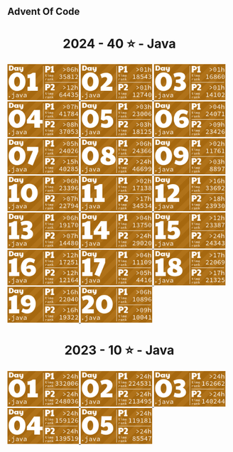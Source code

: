 <html>
<body>
<h2>Advent Of Code</h2>

<!-- AOC TILES BEGIN -->
<h1 align="center">
  2024 - 40 ⭐ - Java
</h1>
<a href="src/main/java/fr/home/mikedev/aoc2024/Main01.java">
  <img src=".aoc_tiles/tiles/2024/01.png" width="161px">
</a>
<a href="src/main/java/fr/home/mikedev/aoc2024/Main02.java">
  <img src=".aoc_tiles/tiles/2024/02.png" width="161px">
</a>
<a href="src/main/java/fr/home/mikedev/aoc2024/Main03.java">
  <img src=".aoc_tiles/tiles/2024/03.png" width="161px">
</a>
<a href="src/main/java/fr/home/mikedev/aoc2024/Main04.java">
  <img src=".aoc_tiles/tiles/2024/04.png" width="161px">
</a>
<a href="src/main/java/fr/home/mikedev/aoc2024/Main05.java">
  <img src=".aoc_tiles/tiles/2024/05.png" width="161px">
</a>
<a href="src/main/java/fr/home/mikedev/aoc2024/Main06.java">
  <img src=".aoc_tiles/tiles/2024/06.png" width="161px">
</a>
<a href="src/main/java/fr/home/mikedev/aoc2024/Main07.java">
  <img src=".aoc_tiles/tiles/2024/07.png" width="161px">
</a>
<a href="src/main/java/fr/home/mikedev/aoc2024/Main08.java">
  <img src=".aoc_tiles/tiles/2024/08.png" width="161px">
</a>
<a href="src/main/java/fr/home/mikedev/aoc2024/Main09.java">
  <img src=".aoc_tiles/tiles/2024/09.png" width="161px">
</a>
<a href="src/main/java/fr/home/mikedev/aoc2024/Main10.java">
  <img src=".aoc_tiles/tiles/2024/10.png" width="161px">
</a>
<a href="src/main/java/fr/home/mikedev/aoc2024/Main11.java">
  <img src=".aoc_tiles/tiles/2024/11.png" width="161px">
</a>
<a href="src/main/java/fr/home/mikedev/aoc2024/Main12.java">
  <img src=".aoc_tiles/tiles/2024/12.png" width="161px">
</a>
<a href="src/main/java/fr/home/mikedev/aoc2024/Main13.java">
  <img src=".aoc_tiles/tiles/2024/13.png" width="161px">
</a>
<a href="src/main/java/fr/home/mikedev/aoc2024/Main14.java">
  <img src=".aoc_tiles/tiles/2024/14.png" width="161px">
</a>
<a href="src/main/java/fr/home/mikedev/aoc2024/Main15.java">
  <img src=".aoc_tiles/tiles/2024/15.png" width="161px">
</a>
<a href="src/main/java/fr/home/mikedev/aoc2024/Main16.java">
  <img src=".aoc_tiles/tiles/2024/16.png" width="161px">
</a>
<a href="src/main/java/fr/home/mikedev/aoc2024/Main17.java">
  <img src=".aoc_tiles/tiles/2024/17.png" width="161px">
</a>
<a href="src/main/java/fr/home/mikedev/aoc2024/Main18.java">
  <img src=".aoc_tiles/tiles/2024/18.png" width="161px">
</a>
<a href="src/main/java/fr/home/mikedev/aoc2024/Main19.java">
  <img src=".aoc_tiles/tiles/2024/19.png" width="161px">
</a>
<a href="src/main/java/fr/home/mikedev/aoc2024/Main20.java">
  <img src=".aoc_tiles/tiles/2024/20.png" width="161px">
</a>
<h1 align="center">
  2023 - 10 ⭐ - Java
</h1>
<a href="src/main/java/fr/home/mikedev/aoc2023/Main01.java">
  <img src=".aoc_tiles/tiles/2023/01.png" width="161px">
</a>
<a href="src/main/java/fr/home/mikedev/aoc2023/Main02.java">
  <img src=".aoc_tiles/tiles/2023/02.png" width="161px">
</a>
<a href="src/main/java/fr/home/mikedev/aoc2023/Main03.java">
  <img src=".aoc_tiles/tiles/2023/03.png" width="161px">
</a>
<a href="src/main/java/fr/home/mikedev/aoc2023/Main04.java">
  <img src=".aoc_tiles/tiles/2023/04.png" width="161px">
</a>
<a href="src/main/java/fr/home/mikedev/aoc2023/Main05.java">
  <img src=".aoc_tiles/tiles/2023/05.png" width="161px">
</a>
<!-- AOC TILES END -->
</body>
</html>
